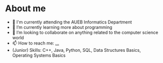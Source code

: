 # About me
<!--
comment **manostam/manostam** is a ✨ _special_ ✨ repository because its `README.md` (this file) appears on your GitHub profile.
-->
- 🔭 I'm currently attending the AUEB Informatics Department
- 🌱 I’m currently learning more about programming
- 👯 I’m looking to collaborate on anything related to the computer science world
- 📫 How to reach me: [...](https://www.linkedin.com/in/manos-stamatakis-31a681167/)
- (Junior) Skills: C++, Java, Python, SQL, Data Structures Basics, Operating Systems Basics


